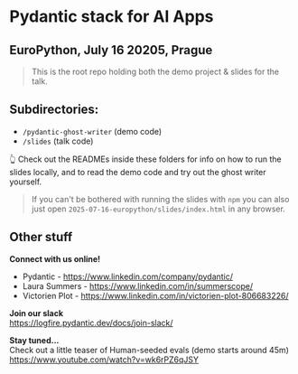# Pydantic stack for AI Apps 
## EuroPython, July 16 20205, Prague

> This is the root repo holding both the demo project & slides for the talk.

## Subdirectories:  
- `/pydantic-ghost-writer` (demo code)
- `/slides` (talk code)

👆 Check out the READMEs inside these folders for info on how to run the slides locally, and to read the demo code and try out the ghost writer yourself. 

> If you can't be bothered with running the slides with `npm` you can also just open `2025-07-16-europython/slides/index.html` in any browser.

## Other stuff

**Connect with us online!**  
- Pydantic - https://www.linkedin.com/company/pydantic/
- Laura Summers - https://www.linkedin.com/in/summerscope/
- Victorien Plot - https://www.linkedin.com/in/victorien-plot-806683226/

**Join our slack**  
https://logfire.pydantic.dev/docs/join-slack/

**Stay tuned...**  
Check out a little teaser of Human-seeded evals (demo starts around 45m)  
https://www.youtube.com/watch?v=wk6rPZ6qJSY
